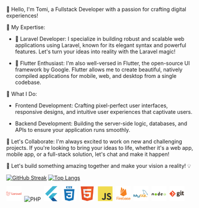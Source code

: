 👋 Hello, I'm Tomi, a Fullstack Developer with a passion for crafting digital experiences!

💼 My Expertise:
- 🚀 Laravel Developer: I specialize in building robust and scalable web applications using Laravel, known for its elegant syntax and powerful features. Let's turn your ideas into reality with the Laravel magic!

- 📱 Flutter Enthusiast: I'm also well-versed in Flutter, the open-source UI framework by Google. Flutter allows me to create beautiful, natively compiled applications for mobile, web, and desktop from a single codebase.

🔨 What I Do:
- Frontend Development: Crafting pixel-perfect user interfaces, responsive designs, and intuitive user experiences that captivate users.

- Backend Development: Building the server-side logic, databases, and APIs to ensure your application runs smoothly.

🤝 Let's Collaborate:
I'm always excited to work on new and challenging projects. If you're looking to bring your ideas to life, whether it's a web app, mobile app, or a full-stack solution, let's chat and make it happen!

🚀 Let's build something amazing together and make your vision a reality! 💡

[![GitHub Streak](http://github-readme-streak-stats.herokuapp.com?user=tomi-atom&theme=dark&background=000000)](https://git.io/streak-stats)
[![Top Langs](https://github-readme-stats.vercel.app/api/top-langs/?username=tomi-atom&layout=compact&theme=vision-friendly-dark)](https://github.com/anuraghazra/github-readme-stats)

<div>
  <img src="https://github.com/devicons/devicon/blob/master/icons/laravel/laravel-original-wordmark.svg" title="Laravel" alt="Laravel" width="40" height="40"/>&nbsp;
  <img src="https://github.com/devicons/devicon/blob/master/icons/php/php-original-wordmark.svg" title="PHP" alt="PHP" width="40" height="40"/>&nbsp;
  <img src="https://github.com/devicons/devicon/blob/master/icons/flutter/flutter-original.svg" title="Flutter" alt="Flutter" width="40" height="40"/>&nbsp;
  <img src="https://github.com/devicons/devicon/blob/master/icons/css3/css3-plain-wordmark.svg"  title="CSS3" alt="CSS" width="40" height="40"/>&nbsp;
  <img src="https://github.com/devicons/devicon/blob/master/icons/html5/html5-original.svg" title="HTML5" alt="HTML" width="40" height="40"/>&nbsp;
  <img src="https://github.com/devicons/devicon/blob/master/icons/javascript/javascript-original.svg" title="JavaScript" alt="JavaScript" width="40" height="40"/>&nbsp;
  <img src="https://github.com/devicons/devicon/blob/master/icons/firebase/firebase-plain-wordmark.svg" title="Firebase" alt="Firebase" width="40" height="40"/>&nbsp;
  <img src="https://github.com/devicons/devicon/blob/master/icons/mysql/mysql-original-wordmark.svg" title="MySQL"  alt="MySQL" width="40" height="40"/>&nbsp;
  <img src="https://github.com/devicons/devicon/blob/master/icons/nodejs/nodejs-original-wordmark.svg" title="NodeJS" alt="NodeJS" width="40" height="40"/>&nbsp;
  <img src="https://github.com/devicons/devicon/blob/master/icons/git/git-original-wordmark.svg" title="Git" **alt="Git" width="40" height="40"/>
</div>
